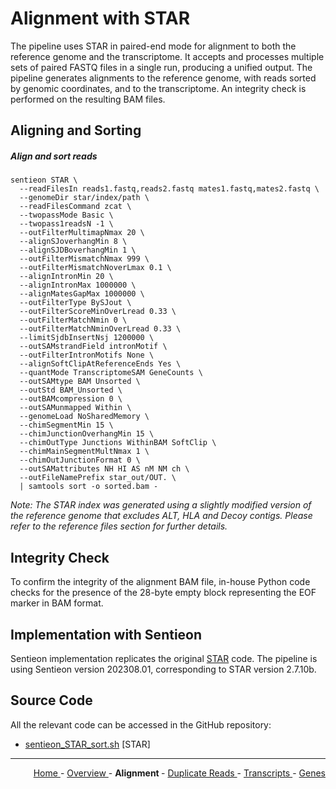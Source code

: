 
# Alignment with STAR

The pipeline uses STAR in paired-end mode for alignment to both the reference genome and the transcriptome. It accepts and processes multiple sets of paired FASTQ files in a single run, producing a unified output. The pipeline generates alignments to the reference genome, with reads sorted by genomic coordinates, and to the transcriptome. An integrity check is performed on the resulting BAM files.

## Aligning and Sorting

##### Align and sort reads

```text
sentieon STAR \
  --readFilesIn reads1.fastq,reads2.fastq mates1.fastq,mates2.fastq \
  --genomeDir star/index/path \
  --readFilesCommand zcat \
  --twopassMode Basic \
  --twopass1readsN -1 \
  --outFilterMultimapNmax 20 \
  --alignSJoverhangMin 8 \
  --alignSJDBoverhangMin 1 \
  --outFilterMismatchNmax 999 \
  --outFilterMismatchNoverLmax 0.1 \
  --alignIntronMin 20 \
  --alignIntronMax 1000000 \
  --alignMatesGapMax 1000000 \
  --outFilterType BySJout \
  --outFilterScoreMinOverLread 0.33 \
  --outFilterMatchNmin 0 \
  --outFilterMatchNminOverLread 0.33 \
  --limitSjdbInsertNsj 1200000 \
  --outSAMstrandField intronMotif \
  --outFilterIntronMotifs None \
  --alignSoftClipAtReferenceEnds Yes \
  --quantMode TranscriptomeSAM GeneCounts \
  --outSAMtype BAM Unsorted \
  --outStd BAM_Unsorted \
  --outBAMcompression 0 \
  --outSAMunmapped Within \
  --genomeLoad NoSharedMemory \
  --chimSegmentMin 15 \
  --chimJunctionOverhangMin 15 \
  --chimOutType Junctions WithinBAM SoftClip \
  --chimMainSegmentMultNmax 1 \
  --chimOutJunctionFormat 0 \
  --outSAMattributes NH HI AS nM NM ch \
  --outFileNamePrefix star_out/OUT. \
  | samtools sort -o sorted.bam -
```

*Note: The STAR index was generated using a slightly modified version of the reference genome that excludes ALT, HLA and Decoy contigs. Please refer to the reference files section for further details.*

## Integrity Check

To confirm the integrity of the alignment BAM file, in-house Python code checks for the presence of the 28-byte empty block representing the EOF marker in BAM format.

## Implementation with Sentieon

Sentieon implementation replicates the original [STAR](https://github.com/alexdobin/STAR) code. The pipeline is using Sentieon version 202308.01, corresponding to STAR version 2.7.10b.

## Source Code

All the relevant code can be accessed in the GitHub repository:

  - [sentieon_STAR_sort.sh](https://github.com/smaht-dac/rnaseq-pipelines/blob/main/dockerfiles/star_sentieon/sentieon_STAR_sort.sh) [STAR]

---

<!-- This section relies on the html links generated by GitHub Pages 
and will not render correctly in Markdown -->
<div style="text-align: right">
    <a href="/pipelines-docs/"> Home </a> -
    <a href="0_Overview.html"> Overview </a> -
     <a> <b> Alignment </b> </a> -
    <a href="2_Duplicate_Reads.html"> Duplicate Reads </a> -
    <a href="3_Transcript_Quantification.html"> Transcripts </a> -
    <a href="4_Gene_Quantification.html"> Genes </a>
</div>
